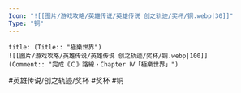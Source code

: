 ```yaml
---
Icon: "![[图片/游戏攻略/英雄传说/英雄传说 创之轨迹/奖杯/铜.webp|30]]"
Type: "铜"
---
```

```ad-ed-ha-bronze
title: (Title:: "極樂世界")
![[图片/游戏攻略/英雄传说/英雄传说 创之轨迹/奖杯/铜.webp|100]]
(Comment:: "完成《Ｃ》路線・Chapter Ⅳ「極樂世界」")
```

#英雄传说/创之轨迹/奖杯  #奖杯 #铜